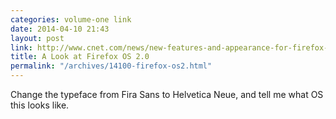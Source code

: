 ```yaml
---
categories: volume-one link
date: 2014-04-10 21:43
layout: post
link: http://www.cnet.com/news/new-features-and-appearance-for-firefox-os-2-0-emerge/
title: A Look at Firefox OS 2.0
permalink: "/archives/14100-firefox-os2.html"
---
```



Change the typeface from Fira Sans to Helvetica Neue, and tell me what OS this looks like. 
